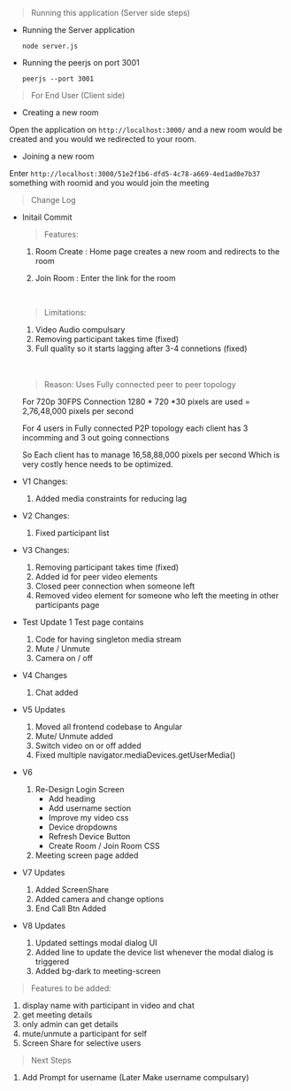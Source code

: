 > Running this application (Server side steps)

* Running the Server application
    
    ```node server.js```
* Running the peerjs on port 3001
    
    ```peerjs --port 3001```
     

>For End User (Client side)

* Creating a new room

Open the application on ```http://localhost:3000/``` and a new room would be created and you would we redirected to your room.

* Joining a new room

Enter ```http://localhost:3000/51e2f1b6-dfd5-4c78-a669-4ed1ad0e7b37``` something with roomid and you would join the meeting

> Change Log

* Initail Commit 
    > Features:

    1. Room Create : Home page creates a new room and redirects to the room

    2. Join Room : Enter the link for the room
    <br>
    
    > Limitations:

    1. Video Audio compulsary
    2. Removing participant takes time (fixed)
    3. Full quality so it starts lagging after 3-4 connetions (fixed)
    <br>
    <br>
    
    > Reason: 
    Uses Fully connected peer to peer topology

    For 720p 30FPS Connection 1280 * 720 *30 pixels are used = 2,76,48,000 pixels per second

    For 4 users in Fully connected P2P topology  each client has 3 incomming and 3 out going connections

    So Each client has to manage 16,58,88,000 pixels per second
    Which is very costly hence needs to be optimized.

* V1
    Changes:
    1. Added media constraints for reducing lag
* V2
    Changes:
    1. Fixed participant list
* V3
    Changes:
    1. Removing participant takes time (fixed)
    2. Added id for peer video elements
    3. Closed peer connection when someone left
    4. Removed video element for someone who left the meeting in other participants page
* Test Update 1
    Test page contains
    1. Code for having singleton media stream
    2. Mute / Unmute
    3. Camera on / off
* V4 
    Changes
    1. Chat added

* V5
    Updates
    1. Moved all frontend codebase to Angular
    2. Mute/ Unmute added
    3. Switch video on or off added
    4. Fixed multiple navigator.mediaDevices.getUserMedia()

* V6
    1. Re-Design Login Screen
        - Add heading
        - Add username section
        - Improve my video css
        - Device dropdowns
        - Refresh Device Button
        - Create Room / Join Room CSS
    2. Meeting screen page added

* V7
    Updates
    1. Added ScreenShare
    2. Added camera and change options
    3. End Call Btn Added

* V8
    Updates
    1. Updated settings modal dialog UI
    2. Added line to update the device list whenever the modal dialog is triggered
    3. Added bg-dark to meeting-screen


> Features to be added:




1. display name with participant in video and chat
2. get meeting details 
3. only admin can get details
4. mute/unmute a participant for self
5. Screen Share for selective users


> Next Steps
1. Add Prompt for username (Later Make username compulsary)



